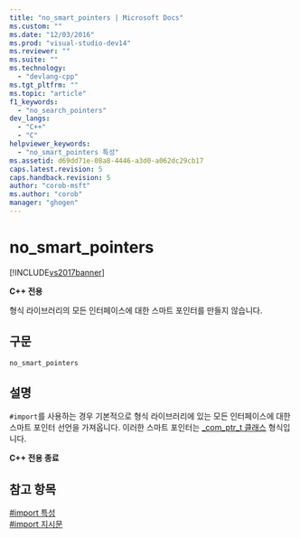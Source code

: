```yaml
---
title: "no_smart_pointers | Microsoft Docs"
ms.custom: ""
ms.date: "12/03/2016"
ms.prod: "visual-studio-dev14"
ms.reviewer: ""
ms.suite: ""
ms.technology: 
  - "devlang-cpp"
ms.tgt_pltfrm: ""
ms.topic: "article"
f1_keywords: 
  - "no_search_pointers"
dev_langs: 
  - "C++"
  - "C"
helpviewer_keywords: 
  - "no_smart_pointers 특성"
ms.assetid: d69dd71e-08a8-4446-a3d0-a062dc29cb17
caps.latest.revision: 5
caps.handback.revision: 5
author: "corob-msft"
ms.author: "corob"
manager: "ghogen"
---
```

# no_smart_pointers
[!INCLUDE[vs2017banner](../assembler/inline/includes/vs2017banner.md)]

**C\+\+ 전용**  
  
 형식 라이브러리의 모든 인터페이스에 대한 스마트 포인터를 만들지 않습니다.  
  
## 구문  
  
```  
no_smart_pointers  
```  
  
## 설명  
 `#import`를 사용하는 경우 기본적으로 형식 라이브러리에 있는 모든 인터페이스에 대한 스마트 포인터 선언을 가져옵니다.  이러한 스마트 포인터는 [\_com\_ptr\_t 클래스](../cpp/com-ptr-t-class.md) 형식입니다.  
  
 **C\+\+ 전용 종료**  
  
## 참고 항목  
 [\#import 특성](../preprocessor/hash-import-attributes-cpp.md)   
 [\#import 지시문](../preprocessor/hash-import-directive-cpp.md)